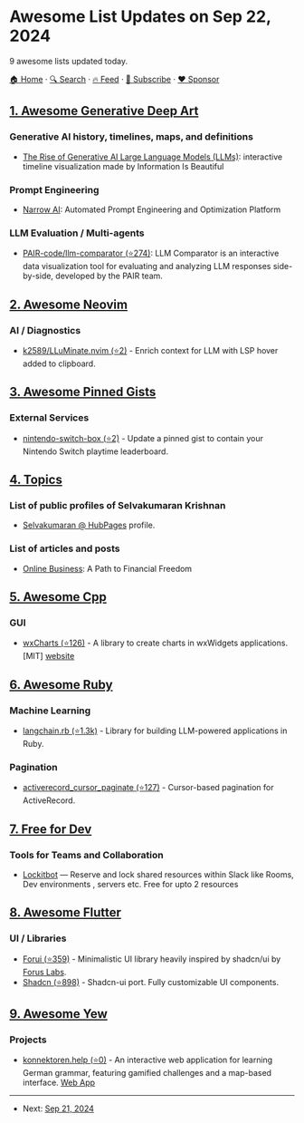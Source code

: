 # Awesome List Updates on Sep 22, 2024

9 awesome lists updated today.

[🏠 Home](/README.md) · [🔍 Search](https://www.trackawesomelist.com/search/) · [🔥 Feed](https://www.trackawesomelist.com/rss.xml) · [📮 Subscribe](https://trackawesomelist.us17.list-manage.com/subscribe?u=d2f0117aa829c83a63ec63c2f&id=36a103854c) · [❤️  Sponsor](https://github.com/sponsors/theowenyoung)



## [1. Awesome Generative Deep Art](/content/filipecalegario/awesome-generative-deep-art/README.md)

### Generative AI history, timelines, maps, and definitions

*   [The Rise of Generative AI Large Language Models (LLMs)](https://informationisbeautiful.net/visualizations/the-rise-of-generative-ai-large-language-models-llms-like-chatgpt/): interactive timeline visualization made by Information Is Beautiful

### Prompt Engineering

*   [Narrow AI](https://www.getnarrow.ai/): Automated Prompt Engineering and Optimization Platform

### LLM Evaluation / Multi-agents

*   [PAIR-code/llm-comparator (⭐274)](https://github.com/PAIR-code/llm-comparator): LLM Comparator is an interactive data visualization tool for evaluating and analyzing LLM responses side-by-side, developed by the PAIR team.

## [2. Awesome Neovim](/content/rockerBOO/awesome-neovim/README.md)

### AI / Diagnostics

*   [k2589/LLuMinate.nvim (⭐2)](https://github.com/k2589/lluminate.nvim) - Enrich context for LLM with LSP hover added to clipboard.

## [3. Awesome Pinned Gists](/content/matchai/awesome-pinned-gists/README.md)

### External Services

*   [nintendo-switch-box (⭐2)](https://github.com/Swilder-M/nintendo-switch-box) - Update a pinned gist to contain your Nintendo Switch playtime leaderboard.

## [4. Topics](/content/selvaklnc/topics/README.md)

### List of public profiles of Selvakumaran Krishnan

*   [Selvakumaran @ HubPages](https://hubpages.com/@selvakumarank) profile.

### List of articles and posts

*   [Online Business](https://ext-6630128.livejournal.com/495.html): A Path to Financial Freedom

## [5. Awesome Cpp](/content/fffaraz/awesome-cpp/README.md)

### GUI

*   [wxCharts (⭐126)](https://github.com/wxIshiko/wxCharts) - A library to create charts in wxWidgets applications. \[MIT] [website](https://www.wxishiko.com/wxCharts/)

## [6. Awesome Ruby](/content/markets/awesome-ruby/README.md)

### Machine Learning

*   [langchain.rb (⭐1.3k)](https://github.com/patterns-ai-core/langchainrb) - Library for building LLM-powered applications in Ruby.

### Pagination

*   [activerecord\_cursor\_paginate (⭐127)](https://github.com/healthie/activerecord_cursor_paginate) - Cursor-based pagination for ActiveRecord.

## [7. Free for Dev](/content/ripienaar/free-for-dev/README.md)

### Tools for Teams and Collaboration

*   [Lockitbot](https://www.lockitbot.com/) — Reserve and lock shared resources within Slack like Rooms, Dev environments , servers etc. Free for upto 2 resources

## [8. Awesome Flutter](/content/Solido/awesome-flutter/README.md)

### UI / Libraries

*   [Forui (⭐359)](https://github.com/forus-labs/forui) <!--stargazers:forus-labs/forui--> - Minimalistic UI library heavily inspired by shadcn/ui by [Forus Labs](https://github.com/forus-labs).
*   [Shadcn (⭐898)](https://github.com/nank1ro/flutter-shadcn-ui) <!--stargazers:nank1ro/flutter-shadcn-ui--> - Shadcn-ui port. Fully customizable UI components.

## [9. Awesome Yew](/content/jetli/awesome-yew/README.md)

### Projects

*   [konnektoren.help (⭐0)](https://github.com/Konnektoren/konnektoren-web-game) - An interactive web application for learning German grammar, featuring gamified challenges and a map-based interface. [Web App](https://konnektoren.help)

---

- Next: [Sep 21, 2024](/content/2024/09/21/README.md)
